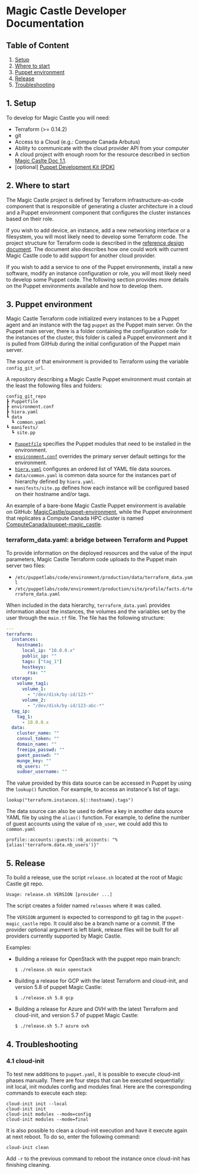 # Magic Castle Developer Documentation

## Table of Content

1. [Setup](#1-setup)
2. [Where to start](#2-where-to-start)
3. [Puppet environment](#3-puppet-environment)
4. [Release](#4-release)
5. [Troubleshooting](#5-troubleshooting)

## 1. Setup

To develop for Magic Castle you will need:
* Terraform (>= 0.14.2)
* git
* Access to a Cloud (e.g.: Compute Canada Arbutus)
* Ability to communicate with the cloud provider API from your computer
* A cloud project with enough room for the resource described in section [Magic Caslte Doc 1.1](README.md#11-quotas).
* [optional] [Puppet Development Kit (PDK)](https://puppet.com/docs/pdk/1.x/pdk.html)

## 2. Where to start

The Magic Castle project is defined by Terraform infrastructure-as-code component that
is responsible of generating a cluster architecture in a cloud and a Puppet environment
component that configures the cluster instances based on their role.

If you wish to add device, an instance, add a new networking interface or a filesystem,
you will most likely need to develop some Terraform code. The project structure for
Terraform code is described in the [reference design document](design.md). The document
also describes how one could work with current Magic Castle code to add support for
another cloud provider.

If you wish to add a service to one of the Puppet environments, install a new software,
modify an instance configuration or role, you will most likely need to develop some Puppet
code. The following section provides more details on the Puppet environments available
and how to develop them.

## 3. Puppet environment

Magic Castle Terraform code initialized every instances to be a Puppet agent and an instance
with the tag `puppet` as the Puppet main server. On the Puppet main server, there is a folder
containing the configuration code for the instances of the cluster, this folder is called a
Puppet environment and it is pulled from GitHub during the initial configuration of the Puppet
main server.

The source of that environment is provided to Terraform using the variable `config_git_url`.

A repository describing a Magic Castle Puppet environment must contain at the least
the following files and folders:
```
config_git_repo
┣ Puppetfile
┣ environment.conf
┣ hiera.yaml
┗ data
  ┗ common.yaml
┗ manifests/
  ┗ site.pp
```

- [`Puppetfile`](https://puppet.com/docs/pe/2019.8/puppetfile.html) specifies the Puppet modules that need to be installed in the environment.
- [`environment.conf`](https://puppet.com/docs/puppet/7.5/config_file_environment.html) overrides the primary server default settings for the environment.
- [`hiera.yaml`](https://puppet.com/docs/puppet/7.5/hiera_config_yaml_5.html) configures an ordered list of YAML file data sources.
- `data/common.yaml` is common data source for the instances part of hierarchy defined by `hiera.yaml`.
- `manifests/site.pp` defines how each instance will be configured based on their hostname and/or tags.

An example of a bare-bone Magic Castle Puppet environment is available on GitHub:
[MagicCastle/puppet-environment](https://github.com/MagicCastle/puppet-environment), while the
Puppet environment that replicates a Compute Canada HPC cluster is named
[ComputeCanada/puppet-magic_castle](https://github.com/ComputeCanada/puppet-magic_castle).

### terraform_data.yaml: a bridge between Terraform and Puppet

To provide information on the deployed resources and the value of the input parameters,
Magic Castle Terraform code uploads to the Puppet main server two files:
- `/etc/puppetlabs/code/environment/production/data/terraform_data.yaml`
- `/etc/puppetlabs/code/environment/production/site/profile/facts.d/terraform_data.yaml`

When included in the data hierarchy, `terraform_data.yaml` provides information about the
instances, the volumes and the variables set by the user through the `main.tf` file. The
file has the following structure:
```yaml
---
terraform:
  instances:
    hostname1:
      local_ip: "10.0.0.x"
      public_ip: ""
      tags: ["tag_1"]
      hostkeys:
        rsa: ""
  storage:
    volume_tag1:
      volume_1:
        - "/dev/disk/by-id/123-*"
      volume_2:
        - "/dev/disk/by-id/123-abc-*"
  tag_ip:
    tag_1: 
      - 10.0.0.x
  data:
    cluster_name: ""
    consul_token: ""
    domain_name: ""
    freeipa_passwd: ""
    guest_passwd: ""
    munge_key: ""
    nb_users: ""
    sudoer_username: ""
```

The value provided by this data source can be accessed in Puppet by using the `lookup()` function.
For example, to access an instance's list of tags:
```puppet
lookup("terraform.instances.${::hostname}.tags")
```
The data source can also be used to define a key in another data source YAML file by using the
`alias()` function. For example, to define the number of guest accounts using the value of `nb_user`,
we could add this to `common.yaml`
```
profile::accounts::guests::nb_accounts: "%{alias('terraform.data.nb_users')}"
```

## 5. Release

To build a release, use the script `release.sh` located at the root of Magic Castle git repo.
```
Usage: release.sh VERSION [provider ...]
```
The script creates a folder named `releases` where it was called.

The `VERSION` argument is expected to correspond to git tag in the `puppet-magic_castle` repo.
It could also be a branch name or a commit. If the provider optional argument is left blank,
release files will be built for all providers currently supported by Magic Castle.

Examples:

- Building a release for OpenStack with the puppet repo main branch:
    ```
    $ ./release.sh main openstack
    ```
- Building a release for GCP with the latest Terraform and cloud-init, and version 5.8 of puppet
Magic Castle:
    ``` 
    $ ./release.sh 5.8 gcp
    ```
- Building a release for Azure and OVH with the latest Terraform and cloud-init, and version 5.7 of puppet
Magic Castle:
    ```
    $ ./release.sh 5.7 azure ovh
    ```

## 4. Troubleshooting


### 4.1 cloud-init

To test new additions to `puppet.yaml`, it is possible to
execute cloud-init phases manually. There are four steps that can be executed sequentially: init local, init
modules config and modules final. Here are the corresponding commands to execute each step:
```
cloud-init init --local
cloud-init init
cloud-init modules --mode=config
cloud-init modules --mode=final
```

It is also possible to clean a cloud-init execution and have it execute again at next reboot. To do so, enter
the following command:
```
cloud-init clean
```
Add `-r` to the previous command to reboot the instance once cloud-init has finishing cleaning.